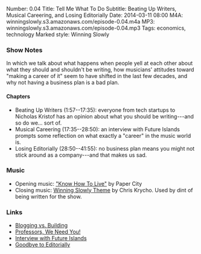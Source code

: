 Number: 0.04
Title: Tell Me What To Do
Subtitle: Beating Up Writers, Musical Careering, and Losing Editorially
Date: 2014-03-11 08:00
M4A: winningslowly.s3.amazonaws.com/episode-0.04.m4a
MP3: winningslowly.s3.amazonaws.com/episode-0.04.mp3
Tags: economics, technology
Marked style: Winning Slowly

### Show Notes

In which we talk about what happens when people yell at each other about what they should and shouldn't be writing, how musicians' attitudes toward "making a career of it" seem to have shifted in the last few decades, and why not having a business plan is a bad plan.

#### Chapters

- Beating Up Writers (1:57--17:35): everyone from tech startups to Nicholas Kristof has an opinion about what you should be writing---and so do we... sort of.
- Musical Careering (17:35--28:50): an interview with Future Islands prompts some reflection on what exactly a "career" in the music world is.
- Losing Editorially (28:50--41:55): no business plan means you might not stick around as a company---and that makes us sad.

### Music

- Opening music: ["Know How To Live"](http://papercitymusic.bandcamp.com/track/know-how-to-live) by Paper City
- Closing music: [Winning Slowly Theme](https://soundcloud.com/chriskrycho/winning-slowly) by Chris Krycho. Used by dint of being written for the show.

### Links

- [Blogging vs. Building](https://medium.com/on-startups/bc6893bb5cd5)
- [Professors, We Need You!](http://www.nytimes.com/2014/02/16/opinion/sunday/kristof-professors-we-need-you.html)
- [Interview with Future Islands](http://pitchfork.com/features/update/9315-future-islands/)
- [Goodbye to Editorially](http://stet.editorially.com/articles/goodbye/)